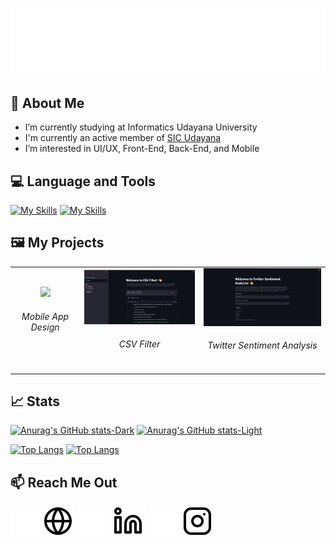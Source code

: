![MasterHead](https://github.com/agungmahadana/agungmahadana/blob/main/hi-there.svg)

## 🤵 About Me
- I’m currently studying at Informatics Udayana University
- I'm currently an active member of [SIC Udayana](https://github.com/SIC-Unud)
- I’m interested in UI/UX, Front-End, Back-End, and Mobile

## 💻 Language and Tools
[![My Skills](https://skillicons.dev/icons?i=c,python,java,html,css,js,react,bootstrap,kotlin,mysql)](https://skillicons.dev)
[![My Skills](https://skillicons.dev/icons?i=figma,ps,pr,ae,vscode,idea,androidstudio,git,github)](https://skillicons.dev)

## 🖼 My Projects
<table>
  <tr>
    <td align="center">
      <a href="https://www.behance.net/gallery/161352201/olshop-Design">
        <img src="https://github.com/agungmahadana/agungmahadana.github.io/blob/main/src/readme.gif" width="253"/>
      </a>
      <h6>Mobile App Design</h6>
    </td>
    <td align="center">
      <a href="https://github.com/agungmahadana/CSV-Filter">
        <img src="https://github.com/agungmahadana/CSV-Filter/blob/main/image/readme.jpeg" width="253"/>
      </a>
      <h6>CSV Filter</h6>
    </td>
    <td align="center">
      <a href="https://github.com/agungmahadana/Twitter-Sentiment-Analysis">
        <img src="https://github.com/agungmahadana/Twitter-Sentiment-Analysis/blob/main/images/readme.jpeg" width="253"/>
      </a>
      <h6>Twitter Sentiment Analysis</h6>
    </td>
  </tr>
</table>

## 📈 Stats
[![Anurag's GitHub stats-Dark](https://github-readme-stats.vercel.app/api?username=agungmahadana&show_icons=true&theme=github_dark#gh-dark-mode-only)](https://github.com/agungmahadana/github-readme-stats#gh-dark-mode-only)
[![Anurag's GitHub stats-Light](https://github-readme-stats.vercel.app/api?username=agungmahadana&show_icons=true&theme=light#gh-light-mode-only)](https://github.com/agungmahadana/github-readme-stats#gh-light-mode-only)

[![Top Langs](https://github-readme-stats.vercel.app/api/top-langs/?username=agungmahadana&layout=compact&theme=github_dark#gh-dark-mode-only)](https://github.com/agungmahadana/github-readme-stats#gh-dark-mode-only)
[![Top Langs](https://github-readme-stats.vercel.app/api/top-langs/?username=agungmahadana&layout=compact&theme=light#gh-light-mode-only)](https://github.com/agungmahadana/github-readme-stats#gh-light-mode-only)

## 📫 Reach Me Out
[![website](https://github.com/codeSTACKr/codeSTACKr/blob/master/img/globe-dark.svg)](mailto:agungmahadana07@gmail.com#gh-dark-mode-only)
[![website](https://github.com/codeSTACKr/codeSTACKr/blob/master/img/globe-light.svg)](mailto:agungmahadana07@gmail.com#gh-light-mode-only)
&nbsp;
[![website](https://github.com/codeSTACKr/codeSTACKr/blob/master/img/linkedin-dark.svg)](https://linkedin.com/in/agungmahadana#gh-dark-mode-only)
[![website](https://github.com/codeSTACKr/codeSTACKr/blob/master/img/linkedin-light.svg)](https://linkedin.com/in/agungmahadana#gh-light-mode-only)
&nbsp;
[![website](https://github.com/codeSTACKr/codeSTACKr/blob/master/img/instagram-dark.svg)](https://instagram.com/agungmahadana_#gh-dark-mode-only)
[![website](https://github.com/codeSTACKr/codeSTACKr/blob/master/img/instagram-light.svg)](https://instagram.com/agungmahadana_#gh-light-mode-only)
